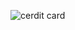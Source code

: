 
![cerdit card](https://github.com/Asma089/OOMD_Lab/assets/84217236/23e3e033-2a79-47a1-81e0-882b1bbc0675)
